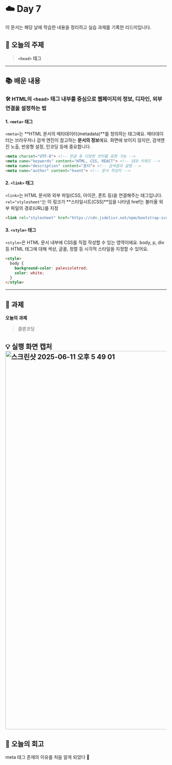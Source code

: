 # ☁️ Day 7
이 문서는 해당 날에 학습한 내용을 정리하고 실습 과제를 기록한 리드미입니다.

## 🔖 오늘의 주제
> **`<head>` 태그**

---

## 📚 배운 내용

### 🛠 HTML의 `<head>` 태그 내부를 중심으로 웹페이지의 정보, 디자인, 외부 연결을 설정하는 법

#### 1. `<meta>` 태그
`<meta>`는 **HTML 문서의 메타데이터(metadata)**를 정의하는 태그예요. 
    메타데이터는 브라우저나 검색 엔진이 참고하는 **문서의 정보**예요. 
    화면에 보이지 않지만, 검색엔진 노출, 반응형 설정, 인코딩 등에 중요합니다.

```html
<meta charset="UTF-8"> <!-- 한글 등 다양한 언어를 표현 가능 -->
<meta name="keywords" content="HTML, CSS, REACT"> <!-- SEO 키워드 -->
<meta name="description" content="훈티"> <!-- 검색결과 설명 -->
<meta name="author" content="hxont"> <!-- 문서 작성자 -->
```

#### 2. `<link>` 태그
`<link>`는 HTML 문서와 외부 파일(CSS, 아이콘, 폰트 등)을 연결해주는 태그입니다.
`rel="stylesheet"`는 이 링크가 **스타일시트(CSS)**임을 나타냄 href는 불러올 외부 파일의 경로(URL)를 지정

```html
<link rel="stylesheet" href="https://cdn.jsdelivr.net/npm/bootstrap-icons@1.13.1/font/bootstrap-icons.min.css">
```

#### 3. `<style>` 태그
`<style>`은 HTML 문서 내부에 CSS를 직접 작성할 수 있는 영역이에요.
body, p, div 등 HTML 태그에 대해 색상, 글꼴, 정렬 등 시각적 스타일을 지정할 수 있어요.
```html
<style>
  body {
    background-color: palevioletred;
    color: white;
  }
</style>
```

---

## 📝 과제

**오늘의 과제**
> 클론코딩

💡 **실행 화면 캡처**   
<img width="1180" alt="스크린샷 2025-06-11 오후 5 49 01" src="https://github.com/user-attachments/assets/2a6e72d0-faff-474f-8e4e-cc6f01c389a5" />
---

## 💭 오늘의 회고
meta 태그 존재의 이유를 처음 알게 되었다 🐰
